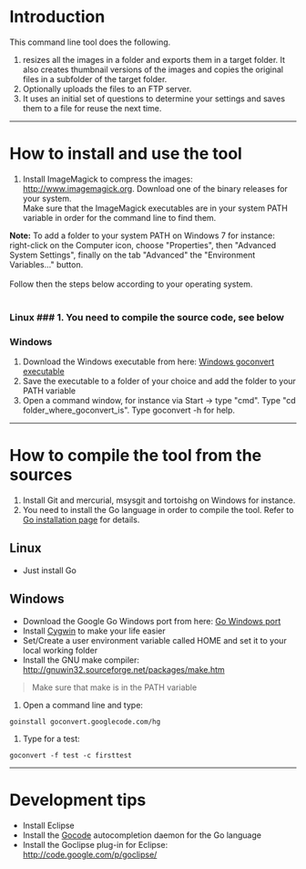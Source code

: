 # Introduction #

This command line tool does the following.
  1. resizes all the images in a folder and exports them in a target folder. It also creates thumbnail versions of the images and copies the original files in a subfolder of the target folder.
  1. Optionally uploads the files to an FTP server.
  1. It uses an initial set of questions to determine your settings and saves them to a file for reuse the next time.


---

# How to install and use the tool #

  1. Install ImageMagick to compress the images: http://www.imagemagick.org. Download one of the binary releases for your system.<br>Make sure that the ImageMagick executables are in your system PATH variable in order for the command line to find them.</li></ul>

<b>Note:</b> To add a folder to your system PATH on Windows 7 for instance: right-click on the Computer icon, choose "Properties", then "Advanced System Settings", finally on the tab "Advanced" the "Environment Variables..." button.<br>
<br>
Follow then the steps below according to your operating system.<br>
<br>
<h3>Linux ###
  1. You need to compile the source code, see below

### Windows ###
  1. Download the Windows executable from here: [Windows goconvert executable](http://goconvert.googlecode.com/files/goconvert.exe)
  1. Save the executable to a folder of your choice and add the folder to your PATH variable
  1. Open a command window, for instance via Start -> type "cmd". Type "cd folder\_where\_goconvert\_is". Type goconvert -h for help.


---

# How to compile the tool from the sources #

  1. Install Git and mercurial, msysgit and tortoishg on Windows for instance.
  1. You need to install the Go language in order to compile  the tool.
Refer to [Go installation page](http://golang.org/doc/install.html) for details.

## Linux ##

  * Just install Go

## Windows ##

  * Download the Google Go Windows port from here: [Go Windows port](http://code.google.com/p/gomingw/downloads/list)
  * Install [Cygwin](http://www.cygwin.com/) to make your life easier
  * Set/Create a user environment variable called HOME and set it to your local working folder
  * Install the GNU make compiler: http://gnuwin32.sourceforge.net/packages/make.htm
> Make sure that make is in the PATH variable

  1. Open a command line and type:
```
goinstall goconvert.googlecode.com/hg
```

  1. Type for a test:
```
goconvert -f test -c firsttest
```


---

# Development tips #

  * Install Eclipse
  * Install the [Gocode](https://github.com/nsf/gocode) autocompletion daemon for the Go language
  * Install the Goclipse plug-in for Eclipse: http://code.google.com/p/goclipse/